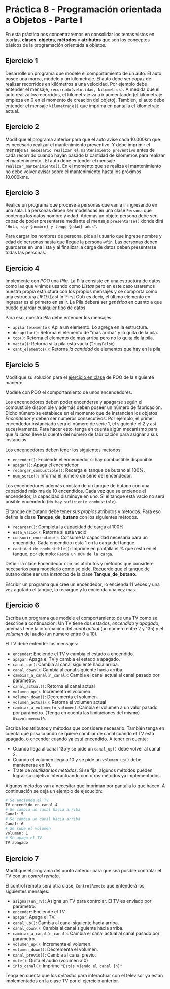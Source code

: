 # Práctica 8 - Programación orientada a Objetos - Parte I

En esta práctica nos concentraremos en consolidar los temas vistos en teorías, **clases**, **objetos**, **métodos** y **atributos** que son los conceptos básicos de la programación orientada a objetos.

## Ejercicio 1
Desarrolle un programa que modele el comportamiento de un auto. El auto posee una marca, modelo y un kilometraje. El auto debe ser capaz de realizar recorridos en kilómetros a una velocidad. Por ejemplo debe entender el mensaje, `recorrido(velocidad, kilometros)`. A medida que el auto realiza los recorridos, el kilometraje va a ir aumentando (el kilometraje empieza en 0 en el momento de creación del objeto). También, el auto debe entender el mensaje `kilometraje()` que imprima en pantalla el kilometraje actual.

## Ejercicio 2
Modifique el programa anterior para que el auto avise cada 10.000km que es necesario realizar el mantenimiento preventivo. Y debe imprimir el mensaje `Es necesario realizar el mantenimiento preventivo` antes de cada recorrido cuando hayan pasado la cantidad de kilómetros para realizar el mantenimiento.. El auto debe entender el mensaje `realizar_mantenimiento()`. En el momento que se realiza el mantenimiento no debe volver avisar sobre el mantenimiento hasta los próximos 10.000kms.

## Ejercicio 3
Realice un programa que procese a personas que van a ir ingresando en una sala. La personas deben ser modeladas en una clase `Persona` que contenga los datos nombre y edad. Además un objeto persona debe ser capaz de poder presentarse mediante el mensaje `presentarse()` donde dirá `"Hola, soy {nombre} y tengo {edad} años"`.

Para cargar los nombres de persona, pida al usuario que ingrese nombre y edad de personas hasta que llegue la persona `@fin`. Las personas deben guardarse en una lista y al finalizar la carga de datos deben presentarse todas las personas.

## Ejercicio 4
Implemente con _POO_ una _Pila_. La Pila consiste en una estructura de datos como las que vinimos usando como _Listas_ pero en este caso usaremos nuestra propia estructura con los propios mensajes y se comporta como una estructura _LIFO_ (Last In-First Out) es decir, el último elemento en ingresar es el primero en salir. La Pila deberá ser _genérica_ en cuanto a que puede guardar cualquier tipo de datos.

Para eso, nuestra Pila debe entender los mensajes:
- `apilar(elemento)`: Apila un elemento. Lo agrega en la estructura.
- `desapilar()`: Retorna el elemento de "más arriba" y lo quita de la pila.
- `top()`: Retorna el elemento de mas arriba pero no lo quita de la pila.
- `vacia()`: Retorna si la pila está vacía (`True`/`False`)
- `cant_elementos()`: Retorna _la cantidad_ de elementos que hay en la pila.


## Ejercicio 5
Modifique su solución para el [ejercicio en clase](https://clases.concristian.com.ar/clasePoo.html#/ejercicio) de POO de la siguiente manera:

Modele con POO el comportamiento de unos encendedores.

Los encendedores deben poder encenderse y apagarse según el combustible disponible y además deben poseer un número de fabricación. Dicho número se establece en el momento que de instancien los objetos _Encendedor_ y deben ser números consecutivos. Por ejemplo, el primer encendedor instanciado será el número de serie 1, el siguiente el 2 y así sucesivamente. Para hacer esto, tenga en cuenta algún mecanismo para que _la clase_ lleve la cuenta del número de fabricación para asignar a sus instancias.

Los encendedores deben tener los siguientes metodos:
- `encender()`: Enciende el encendedor si hay combustible disponible.
- `apagar()`: Apaga el encendedor.
- `recargar_combustible()`: Recarga el tanque de butano al 100%.
- `num_serie()`: Informa el número de serie del encendedor.

Los encendedores además constan de un tanque de butano con una capacidad máxima de 10 encendidos. Cada vez que se enciende el encendedor, la capacidad disminuye en uno. Si el tanque está vacío no será posible encenderlo (`No hay suficiente combustible`).

El tanque de butano debe tener _sus propios_ atributos y métodos. Para eso defina la clase **Tanque_de_butano** con los siguientes métodos.
- `recargar()`: Completa la capacidad de carga al 100%
- `esta_vacio()`: Retorna si está vació
- `consumir_encendido()`: Consume la capacidad necesaria para un encendido. Cada encendido resta 1 en la carga del tanque.
- `cantidad_de_combustible()`: Imprime en pantalla el % que resta en el tanque, por ejemplo: `Resta un 80% de la carga`.

Definir la clase Encendedor con los atributos y métodos que considere necesarios para modelarlo como se pide. Recuerde que el tanque de butano debe ser una _instancia_ de la clase **Tanque_de_butano**.

Escribir un programa que cree un encendedor, lo encienda 11 veces y una vez agotado el tanque, lo recargue y lo encienda una vez mas.

## Ejercicio 6
Escriba un programa que modele el comportamiento de una TV como se describe a continuación: Un TV tiene dos estados, _encendido_ y _apagado_, además tiene la información del _canal actual_ (un número entre 2 y 135) y el _volumen_ del audio (un número entre 0 a 10).

El TV debe entender los mensajes:
- `encender`: Enciende el TV y cambia el estado a encendido.
- `apagar`: Apaga el TV y cambia el estado a apagado.
- `canal_up()`: Cambia al canal siguiente hacia arriba.
- `canal_down()`: Cambia al canal siguiente hacia arriba.
- `cambiar_a_canal(n_canal)`: Cambia el canal actual al canal pasado por parámetro.
- `canal_actual()`: Retorna el canal actual
- `volumen_up()`: Incrementa el volumen.
- `volumen_down()`: Decrementa el volumen.
- `volumen_actual()`: Retorna el volumen actual
- `cambiar_a_volumen(n_volumen)`: Cambia el volumen a un valor pasado por parámetro. (Tenga en cuenta las limitaciones del mismo) `0<=volumen<=10`.


Escriba los atributos y métodos que considere necesario. También tenga en cuenta qué pasa cuando se quiere cambiar de canal cuando el TV está apagado, o encender cuando ya está encendido.
A tener en cuenta:
- Cuando llega al canal 135 y se pide un `canal_up()` debe volver al canal 2.
- Cuando el volumen llega a 10 y se pide un `volumen_up()` debe mantenerse en 10.
- Trate de _reutilizar los métodos_. Si se fija, algunos métodos pueden lograr su objetivo interactuando con otros métodos ya implementados.

Algunos métodos van a necesitar que impriman por pantalla lo que hacen. A continuación se deja un ejemplo de ejecución:
```bash
# Se enciende el TV
TV encendido en canal 4
# Se cambia un canal hacia arriba
Canal: 5
# Se cambia un canal hacia arriba
Canal: 6
# Se sube el volumen
Volumen: 1
# Se apaga el TV
TV apagado
```

## Ejercicio 7

Modifique el programa del punto anterior para que sea posible controlar el TV con un _control remoto_.

El control remoto será otra clase, `ControlRemoto` que entenderá los siguientes mensajes:
- `asignar(un_TV)`: Asigna un TV para controlar. El TV es enviado por parámetro.
- `encender`: Enciende el TV.
- `apagar`: Apaga el TV.
- `canal_up()`: Cambia al canal siguiente hacia arriba.
- `canal_down()`: Cambia al canal siguiente hacia arriba.
- `cambiar_a_canal(n_canal)`: Cambia el canal actual al canal pasado por parámetro.
- `volumen_up()`: Incrementa el volumen.
- `volumen_down()`: Decrementa el volumen.
- `canal_previo()`: Cambia al canal previo.
- `mute()`: Quita el audio (volumen a 0)
- `info_canal()`: Imprime `"Estás viendo el canal {n}"`

Tenga en cuenta que los _métodos_ para interactuar con el televisor ya están implementados en la clase TV por el ejercicio anterior.




